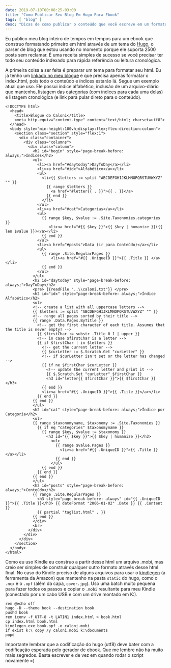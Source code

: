 ```yaml
---
date: 2019-07-10T00:08:25-03:00
title: "Como Publicar Seu Blog Em Hugo Para Ebook"
tags: [ "blog" ]
desc: "Dicas de como publicar o conteúdo que você escreve em um formato simples de guardar."
---
```

Eu publico meu blog inteiro de tempos em tempos para um ebook que construo formatando primeiro em html através de um tema do [Hugo](https://gohugo.io/), o parser de blog que estou usando no momento porque ele suporta 2500 posts sem reclamar. É uma receita simples de sucesso se você precisar ter todo seu conteúdo indexado para rápida referência ou leitura cronológica.

A primeira coisa a ser feita é preparar um tema para formatar seu html. Eu já tenho um [linkado no meu blogue](https://github.com/Caloni/book/tree/f1663ad104f51459fe7d17e9ce1e0305901330b4) e que precisa apenas formatar o index.html, pois todo o conteúdo e índices estarão lá. Segue um exemplo atual que uso. Ele possui índice alfabético, inclusão de um arquivo-diário que mantenho, listagem das categorias (com índices para cada uma delas) e listagem cronológica (e link para pular direto para o conteúdo).

```
<!DOCTYPE html>
  <head>
    <title>Blogue do Caloni</title>
    <meta http-equiv="content-type" content="text/html; charset=utf8">
  </head>
  <body style="min-height:100vh;display:flex;flex-direction:column">
    <section class="section" style="flex:1">
      <div class="container">
        <div class="columns">
          <div class="column">
            <h2 id="begin" style="page-break-before: always;">Índices</h2>
            <ul>
              <li><a href="#daytoday">DayToDay</a></li>
              <li><a href="#idx">Alfabético</a></li>
              <ul>
                <li>{{ $letters := split "ABCDEFGHIJKLMNOPQRSTUVWXYZ" "" }}
                  {{ range $letters }}
                    <a href="#letter{{ . }}">{{ . }}</a>
                  {{ end }}
                </li>
              </ul>
              <li><a href="#cat">Categorias</a></li>
              <ul>
                {{ range $key, $value := .Site.Taxonomies.categories }}
	               <li><a href="#{{ $key }}">{{ $key | humanize }}({{ len $value }})</a></li>
                {{ end }}
              </ul>
              <li><a href="#posts">Data (ir para Conteúdo)</a></li>
              <ul>
                {{ range .Site.RegularPages }}
                    <li><a href="#{{ .UniqueID }}">{{ .Title }} </a></li>
                {{ end }}
              </ul>
            </ul>
            <h2 id="daytoday" style="page-break-before: always;">DayToDay</h2>
            <pre> {{readFile "..\\caloni.txt"}} </pre>
            <h2 id="idx" style="page-break-before: always;">Índice Alfabético</h2>
            <ul>
            <!-- create a list with all uppercase letters -->
            {{ $letters := split "ABCDEFGHIJKLMNOPQRSTUVWXYZ" "" }}
            <!-- range all pages sorted by their title -->
            {{ range .Data.Pages.ByTitle }}
              <!-- get the first character of each title. Assumes that the title is never empty! -->
              {{ $firstChar := substr .Title 0 1 | upper }}
              <!-- in case $firstChar is a letter -->
              {{ if $firstChar | in $letters }}
                <!-- get the current letter -->
                {{ $curLetter := $.Scratch.Get "curLetter" }}
                <!-- if $curLetter isn't set or the letter has changed -->
                {{ if ne $firstChar $curLetter }}
                  <!-- update the current letter and print it -->
                  {{ $.Scratch.Set "curLetter" $firstChar }}
                  <h3 id="letter{{ $firstChar }}">{{ $firstChar }}</h3>
                {{ end }}
                <li><a href="#{{ .UniqueID }}">{{ .Title }}</a></li>
              {{ end }}
            {{ end }}
            </ul>
            <h2 id="cat" style="page-break-before: always;">Índice por Categoria</h2>
            <ul>
            {{ range $taxonomyname, $taxonomy := .Site.Taxonomies }}
              {{ if eq "categories" $taxonomyname }}
                {{ range $key, $value := $taxonomy }}
                  <h3 id="{{ $key }}">{{ $key | humanize }}</h3>
                    <ul>
                      {{ range $value.Pages }}
                        <li><a href="#{{ .UniqueID }}">{{ .Title }} </a></li>
                      {{ end }}
                    </ul>
                {{ end }}
              {{ end }}
            {{ end }}
            </ul>
            <h2 id="posts" style="page-break-before: always;">Conteúdo</h2>
            {{ range .Site.RegularPages }}
              <h3 style="page-break-before: always" id="{{ .UniqueID }}">{{ .Title }}</h3> {{ dateFormat "2006-01-02" .Date }} {{ .Content }}
              {{ partial "taglist.html" . }}
            {{ end }}
            </div>
            <br>
          </div>
        </div>
      </div>
    </section>
  </body>
</html>
```

Como eu uso Kindle eu construo a partir desse html um arquivo .mobi, mas creio ser simples de construir qualquer outro formato através desse html final. No caso do Kindle preciso de alguns arquivos para usar o [kindlegen](https://www.amazon.com/gp/feature.html?ie=UTF8&docId=1000765211) (a ferramenta da Amazon) que mantenho na pasta `static` do hugo, como o `.ncx` e o `.opf` (além da capa, `cover.jpg`). Uso uma batch muito pequena para fazer todos os passos e copiar o `.mobi` resultante para meu Kindle (conectado por um cabo USB e com um drive montado em K:).

```
rem @echo off
hugo -D --theme book --destination book
pushd book
rem iconv -f UTF-8 -t LATIN1 index.html > book.html
cp index.html book.html
kindlegen.exe book.opf -o caloni.mobi
if exist k:\ copy /y caloni.mobi k:\documents
popd
```

Importante lembrar que a codificação do hugo (utf8) deve bater com a codificação esperada pelo gerador de ebook. Que me lembre não há muito mais segredos. Basta escrever e de vez em quando rodar o script novamente =)
